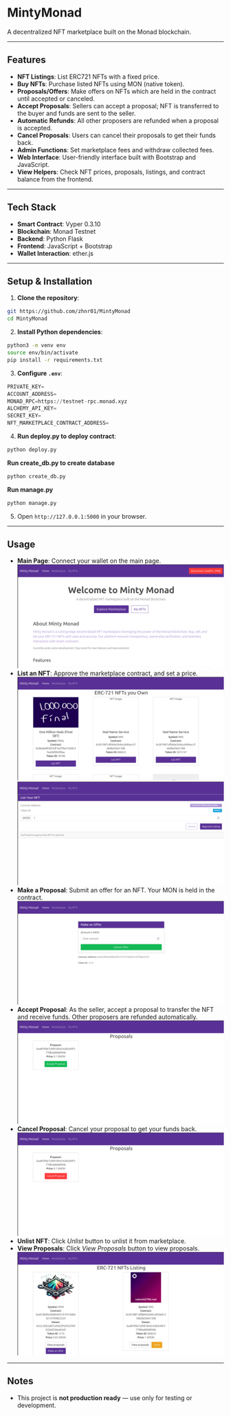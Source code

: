 # MintyMonad

A decentralized NFT marketplace built on the Monad blockchain.


---

## Features

* **NFT Listings**: List ERC721 NFTs with a fixed price.
* **Buy NFTs**: Purchase listed NFTs using MON (native token).
* **Proposals/Offers**: Make offers on NFTs which are held in the contract until accepted or canceled.
* **Accept Proposals**: Sellers can accept a proposal; NFT is transferred to the buyer and funds are sent to the seller.
* **Automatic Refunds**: All other proposers are refunded when a proposal is accepted.
* **Cancel Proposals**: Users can cancel their proposals to get their funds back.
* **Admin Functions**: Set marketplace fees and withdraw collected fees.
* **Web Interface**: User-friendly interface built with Bootstrap and JavaScript.
* **View Helpers**: Check NFT prices, proposals, listings, and contract balance from the frontend.

---

## Tech Stack

* **Smart Contract**: Vyper 0.3.10
* **Blockchain**: Monad Testnet
* **Backend**: Python Flask
* **Frontend**: JavaScript + Bootstrap
* **Wallet Interaction**: ether.js


---

## Setup & Installation

1. **Clone the repository**:

```bash
git https://github.com/zhnr01/MintyMonad
cd MintyMonad
```

2. **Install Python dependencies**:

```bash
python3 -m venv env
source env/bin/activate
pip install -r requirements.txt
```

3. **Configure `.env`**:

```python
PRIVATE_KEY=
ACCOUNT_ADDRESS=
MONAD_RPC=https://testnet-rpc.monad.xyz
ALCHEMY_API_KEY=
SECRET_KEY=
NFT_MARKETPLACE_CONTRACT_ADDRESS=
```

4. **Run deploy.py to deploy contract**:

```bash
python deploy.py
```
**Run create_db.py to create database**
```bash
python create_db.py
```

**Run manage.py**
```bash
python manage.py
```

5. Open `http://127.0.0.1:5000` in your browser.

---

## Usage
* **Main Page**: Connect your wallet on the main page.
![Main Page](assets/main.png)
* **List an NFT**: Approve the marketplace contract, and set a price.
![List an NFT](assets/myNftsPage.png)
![Approve page](assets/Approve_List.png)
* **Make a Proposal**: Submit an offer for an NFT. Your MON is held in the contract.
![Make a Proposal](assets/makeAnoffer.png)
* **Accept Proposal**: As the seller, accept a proposal to transfer the NFT and receive funds. 
Other proposers are refunded automatically.
![Accept Proposal](assets/AcceptProposal.png)
* **Cancel Proposal**: Cancel your proposal to get your funds back.
![Cancel Proposal](assets/cancelProposal.png)
* **Unlist NFT**: Click *Unlist* button to unlist it from marketplace.
* **View Proposals**: Click *View Proposals* button to view proposals.
![View Proposals](assets/marketplacePage.png)
---
## Notes
* This project is **not production ready** — use only for testing or development.